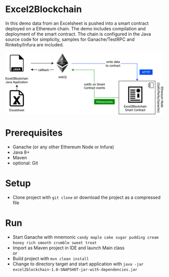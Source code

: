 # Excel2Blockchain

In this demo data from an Excelsheet is pushed into a smart contract deployed on a Ethereum chain. The demo includes compilation and deployment of the smart contract. The chain is configured in the Java source code for simplicity, samples for Ganache/TestRPC and Rinkeby/Infura are included.

![Integration overview](docs/img/overview.png)

# Prerequisites

* Ganache (or any other Ethereum Node or Infura)
* Java 8+
* Maven
* optional: Git

# Setup

* Clone project with `git clone` or download the project as a compressed file

# Run

* Start Ganache with mnemonic `candy maple cake sugar pudding cream honey rich smooth crumble sweet treat`
* Import as Maven project in IDE and launch Main class   
*or*   
* Build project with `mvn clean install`
* Change to directory target and start application with `java -jar excel2blockchain-1.0-SNAPSHOT-jar-with-dependencies.jar`
